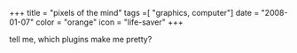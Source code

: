 +++
title = "pixels of the mind"
tags =[ "graphics, computer"]
date = "2008-01-07"
color = "orange"
icon = "life-saver"
+++

<div class=\"split\"><span class=\"lefthalf\">tell me, </span>
<span class=\"righthalf\">which plugins make me pretty?</span>
</div>